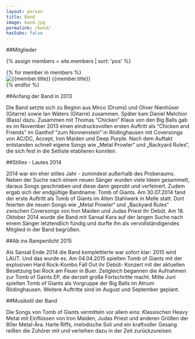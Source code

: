```yaml
---
layout: person
title: Band
image: band.jpg
permalink: /band/
hasSubs: false
---
```


##Mitglieder

{% assign members = site.members | sort: 'pos' %}
<div class="members">
{% for member in members %}
	<div class="member">
		<img class="member-image" src="{{member.smallImage | prepend: "/assets/images/members/small/"}}" alt="{{member.title}}">
		<span class="member-name">{{member.title}}</span>
	</div>	
{% endfor %}
</div>

##Anfang der Band in 2013

Die Band setzte sich zu Beginn aus Mirco (Drums) und Oliver Nienhüser (Gitarre) sowie Ian Waters (Gitarre) zusammen. Später kam Daniel Melchior (Bass) dazu. Zusammen mit Thomas “Chicken” Klaus von den Big Balls gab es im November 2013 einen eindrucksvollen ersten Auftritt als “Chicken and Friends” im Gasthof “zum Nonnenstein” in Rödinghausen mit Coversongs von AC/DC, Accept, Iron Maiden und Deep Purple. Nach dem Auftakt entstanden schnell eigene Songs wie „Metal Prowler“ und „Backyard Rules“, die sich fest in die Setliste etablieren konnten.

##Stilles - Lautes 2014

2014 war ein eher stilles Jahr - zumindest außerhalb des Proberaums. Neben der Suche nach einem neuen Sänger wurden viele Ideen gesammelt, daraus Songs geschrieben und diese dann geprobt und verfeinert. Zudem ergab sich der endgültige Bandname: Tomb of Giants. Am 30.07.2014 fand der erste Auftritt als Tomb of Giants im Alten Stahlwerk in Melle statt. Dort feierten die neuen Songs wie „Metal Prowler“ und „Backyard Rules“ zwischen Coversongs von Iron Maiden und Judas Priest ihr Debüt. Am 18. Oktober 2014 wurde die Band mit Sansal Kara auf der langen Suche nach einem Sänger letztendlich fündig und durfte ihn als vervollständigendes Mitglied in der Band begrüßen.

##Ab ins Rampenlicht 2015

Als Sansal Ende 2014 die Band komplettierte war sofort klar: 2015 wird LAUT. Und das wurde es. Am 04.04.2015 spielten Tomb of Giants mit der explosiven Hard Rock-Kombo Fall Out ihr Debüt- Konzert mit der aktuellen Besetzung bei Rock am Feuer in Buer. Zeitgleich begannen die Aufnahmen zur Tomb of Gaints EP, die derzeit große Fortschritte macht. Mitte Juni spielten Tomb of Giants als Vorgruppe der Big Balls im Atrium Rödinghausen. Weitere Auftritte sind im August und September geplant.

##Musikstil der Band

Die Songs von Tomb of Giants vermitteln vor allem eins: Klassischen Heavy Metal mit Einflüssen von Iron Maiden, Judas Priest und anderen Größen der 80er Metal-Ära.
Harte Riffs, melodische Soli und ein kraftvoller Gesang reißen die Zuhörer mit und verleihen dazu in der Zeit zurückzureisen.